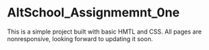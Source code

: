 # AltSchool_Assignmemnt_0ne
This is a simple project built with basic HMTL and CSS.
All pages are nonresponsive, looking forward to updating it soon.
